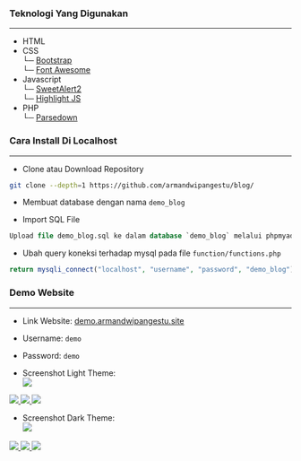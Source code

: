 ### Teknologi Yang Digunakan

<hr>

- HTML
- CSS <br>
  └─ [Bootstrap](https://getbootstrap.com/)<br>
  └─ [Font Awesome](https://fontawesome.com/)
- Javascript <br>
  └─ [SweetAlert2](https://sweetalert2.github.io/)<br>
  └─ [Highlight JS](https://highlightjs.org/)
- PHP <br>
  └─ [Parsedown](https://github.com/erusev/parsedown)

### Cara Install Di Localhost

<hr>

- Clone atau Download Repository

```bash
git clone --depth=1 https://github.com/armandwipangestu/blog/
```

- Membuat database dengan nama `demo_blog`

- Import SQL File

```sql
Upload file demo_blog.sql ke dalam database `demo_blog` melalui phpmyadmin

```

- Ubah query koneksi terhadap mysql pada file `function/functions.php`

```php
return mysqli_connect("localhost", "username", "password", "demo_blog");
```

### Demo Website

<hr>

- Link Website: [demo.armandwipangestu.site](https://demo.armandwipangestu.site)

- Username: `demo`
- Password: `demo`

- Screenshot Light Theme:
  <br>
  <a href="https://i.ibb.co/tzTRpF0/image.png" target="_blank">
  <img src="https://i.ibb.co/tzTRpF0/image.png" />
  </a>

<a href="https://i.ibb.co/Pg6PmbW/image.png" target="_blank">
  <img src="https://i.ibb.co/Pg6PmbW/image.png" />
</a>

<a href="https://i.ibb.co/n0KcZM9/image.png" target="_blank">
  <img src="https://i.ibb.co/n0KcZM9/image.png" />
</a>

<a href="https://i.ibb.co/crj49HJ/image.png" target="_blank">
  <img src="https://i.ibb.co/crj49HJ/image.png" />
</a>

- Screenshot Dark Theme:
  <br>
  <a href="https://i.ibb.co/RH8xMBh/image.png" target="_blank">
  <img src="https://i.ibb.co/RH8xMBh/image.png" />
  </a>

<a href="https://i.ibb.co/LpCHYbT/image.png" target="_blank">
  <img src="https://i.ibb.co/LpCHYbT/image.png" />
</a>

<a href="https://i.ibb.co/6DJ99Hr/image.png" target="_blank">
  <img src="https://i.ibb.co/6DJ99Hr/image.png" />
</a>

<a href="https://i.ibb.co/P1rtyfv/image.png" target="_blank">
  <img src="https://i.ibb.co/P1rtyfv/image.png" />
</a>

